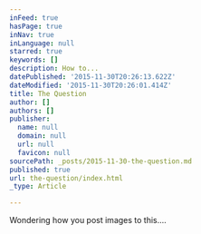 ```yaml
---
inFeed: true
hasPage: true
inNav: true
inLanguage: null
starred: true
keywords: []
description: How to...
datePublished: '2015-11-30T20:26:13.622Z'
dateModified: '2015-11-30T20:26:01.414Z'
title: The Question
author: []
authors: []
publisher:
  name: null
  domain: null
  url: null
  favicon: null
sourcePath: _posts/2015-11-30-the-question.md
published: true
url: the-question/index.html
_type: Article

---
```

Wondering how you post images to this....